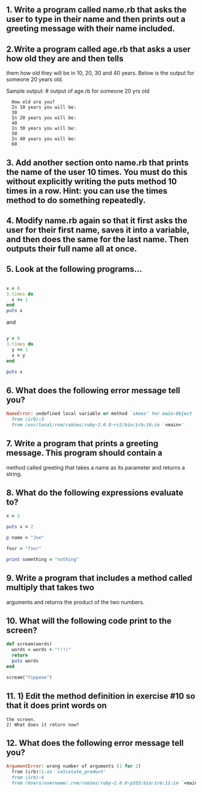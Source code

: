 ## 1. Write a program called name.rb that asks the user to type in their name and then prints out a greeting message with their name included.


## 2.Write a program called age.rb that asks a user how old they are and then tells
them how old they will be in 10, 20, 30 and 40 years. Below is the output for
someone 20 years old.

Sample output:
      # output of age.rb for someone 20 yrs old

      How old are you?
      In 10 years you will be:
      30
      In 20 years you will be:
      40
      In 30 years you will be:
      50
      In 40 years you will be:
      60

## 3. Add another section onto name.rb that prints the name of the user 10 times. You must do this without explicitly writing the puts method 10 times in a row. Hint: you can use the times method to do something repeatedly.

## 4. Modify name.rb again so that it first asks the user for their first name, saves it into a variable, and then does the same for the last name. Then outputs their full name all at once.

## 5. Look at the following programs...

```ruby

x = 0
3.times do
  x += 1
end
puts x

```

and

```ruby

y = 0
3.times do
  y += 1
  x = y
end

puts x

```

## 6. What does the following error message tell you?

```ruby
NameError: undefined local variable or method `shoes' for main:Object
  from (irb):3
  from /usr/local/rvm/rubies/ruby-2.0.0-rc2/bin/irb:16:in `<main>'

```

## 7. Write a program that prints a greeting message. This program should contain a
   method called greeting that takes a name as its parameter and returns a
string.

## 8. What do the following expressions evaluate to?

```ruby
x = 2

puts x = 2

p name = "Joe"

four = "four"

print something = "nothing"

```

## 9. Write a program that includes a method called multiply that takes two
   arguments and returns the product of the two numbers.

## 10. What will the following code print to the screen?

```ruby
def scream(words)
  words = words + "!!!!"
  return
  puts words
end

scream("Yippeee")

```

## 11. 1) Edit the method definition in exercise #10 so that it does print words on
    the screen.
    2) What does it return now?

## 12. What does the following error message tell you?

```ruby
ArgumentError: wrong number of arguments (1 for 2)
  from (irb):1:in `calculate_product'
  from (irb):4
  from /Users/username/.rvm/rubies/ruby-2.0.0-p353/bin/irb:12:in `<main>'

```
